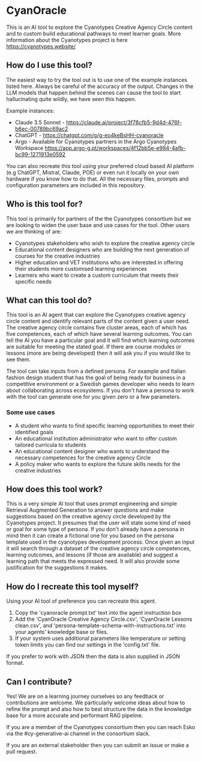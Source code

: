 # CyanOracle
This is an AI tool to explore the Cyanotypes Creative Agency Circle content and to custom build educational pathways to meet learner goals. More information about the Cyanotypes project is here https://cyanotypes.website/ 

## How do I use this tool?

The easiest way to try the tool out is to use one of the example instances listed here. Always be careful of the accuracy of the output. Changes in the LLM models that happen behind the scenes can cause the tool to start hallucinating quite wildly, we have seen this happen.  

Example instances:
 - Claude 3.5 Sonnet - https://claude.ai/project/3f78cfb5-9d4d-476f-b6ec-00789bc69ac2 
 - ChatGPT - https://chatgpt.com/g/g-eo4keBsHH-cyanoracle 
 - Argo - Available for Cyanotypes partners in the Argo Cyanotypes Workspace https://app.argo-g.pt/workspaces/4f12bb5e-e984-4afb-bc99-1271913e0592 

You can also recreate this tool using your preferred cloud based AI platform (e.g ChatGPT, Mistral, Claude, POE) or even run it locally on your own hardware if you know how to do that. All the necessary files, prompts and configuration parameters are included in this repository.

## Who is this tool for?

This tool is primarily for partners of the the Cyanotypes consortium but we are looking to widen the user base and use cases for the tool. Other users we are thinking of are:
 - Cyanotypes stakeholders who wish to explore the creative agency circle
 - Educational content designers who are building the next generation of courses for the creative industries
 - Higher education and VET institutions who are interested in offering their students more customised learning experiences
 - Learners who want to create a custom curriculum that meets their specific needs

## What can this tool do?

This tool is an AI agent that can explore the Cyanotypes creative agency circle content and identify relevant parts of the content given a user need. The creative agency circle contains five cluster areas, each of which has five competences, each of which have several learning outcomes. You can tell the AI you have a particular goal and it will find which learning outcomes are suitable for meeting the stated goal. If there are course modules or lessons (more are being developed) then it will ask you if you would like to see them.

The tool can take inputs from a defined persona. For example and Italian fashion design student that has the goal of being ready for business in a competitive environment or a Swedish games developer who needs to learn about collaborating across ecosystems. If you don't have a persona to work with the tool can generate one for you given zero or a few parameters.

### Some use cases
 - A student who wants to find specific learning opportunities to meet their identified goals
 - An educational institution administrator who want to offer custom tailored curricula to students
 - An educational content designer who wants to understand the necessary competences for the creative agency Circle
 - A policy maker who wants to explore the future skills needs for the creative industries
  

## How does this tool work?

This is a very simple AI tool that uses prompt engineering and simple Retrieval Augmented Generation to answer questions and make suggestions based on the creative agency circle developed by the Cyanotypes project. It presumes that the user will state some kind of need or goal for some type of persona. If you don't already have a persona in mind then it can create a fictional one for you based on the persona template used in the cyanotypes development process. Once given an input it will search through a dataset of the creative agency circle competences, learning outcomes, and lessons (if those are available) and suggest a learning path that meets the expressed need. It will also provide some justification for the suggestions it makes. 

## How do I recreate this tool myself?
Using your AI tool of preference you can recreate this agent.
 1. Copy the 'cyanoracle prompt.txt' text into the agent instruction box
 2. Add the 'CyanOracle Creative Agency Circle.csv', 'CyanOracle Lessons clean.csv', and 'persona-template-schema-with-instructions.txt' into your agents' knowledge base or files.
 3. If your system uses additional parameters like temperature or setting token limits you can find our settings in the 'config.txt' file.

If you prefer to work with JSON then the data is also supplied in JSON format.  

## Can I contribute?

Yes! We are on a learning journey ourselves so any feedback or contributions are welcome. We particularly welcome ideas about how to refine the prompt and also how to best structure the data in the knowledge base for a more accurate and performant RAG pipeline.

If you are a member of the Cyanotypes consortium then you can reach Esko via the #cy-generative-ai channel in the consortium slack. 

If you are an external stakeholder then you can submit an issue or make a pull request.